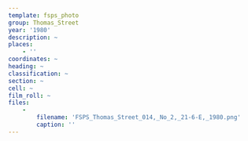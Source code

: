 ```yaml
---
template: fsps_photo
group: Thomas_Street
year: '1980'
description: ~
places:
    - ''
coordinates: ~
heading: ~
classification: ~
section: ~
cell: ~
film_roll: ~
files:
    -
        filename: 'FSPS_Thomas_Street_014,_No_2,_21-6-E,_1980.png'
        caption: ''
---
```

